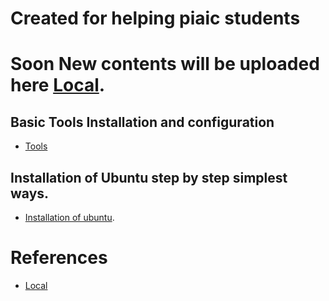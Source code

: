 # Created for helping piaic students 

# Soon New contents will be uploaded here [Local](https://www.youtube.com/channel/UCgp0OKR18dEOEFxb7Af4guw/featured).

## Basic Tools Installation and configuration

- [Tools](Tools/README.md)

## Installation of Ubuntu step by step simplest ways.

- [Installation of ubuntu](https://youtu.be/BTWT1Xm5lVo).

# References

- [Local](https://www.youtube.com/channel/UCgp0OKR18dEOEFxb7Af4guw/featured)
